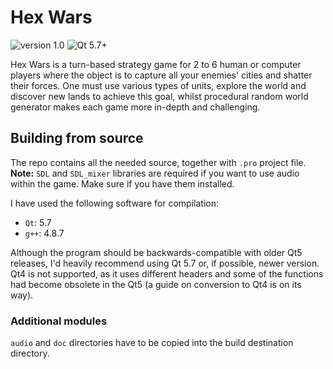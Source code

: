 # Hex Wars
![version 1.0](https://img.shields.io/badge/version-1.0-blue.svg) ![Qt 5.7+](https://img.shields.io/badge/Qt-5.7%2B-brightgreen.svg)

Hex Wars is a turn-based strategy game for 2 to 6 human or computer players where the object is to capture all your enemies' cities and shatter their forces. One must use various types of units, explore the world and discover new lands to achieve this goal, whilst procedural random world generator makes each game more in-depth and challenging.

## Building from source
The repo contains all the needed source, together with `.pro` project file. __Note:__ `SDL` and `SDL_mixer` libraries are required if you want to use audio within the game. Make sure if you have them installed.

I have used the following software for compilation:
- `Qt`: 5.7
- `g++`: 4.8.7

Although the program should be backwards-compatible with older Qt5 releases, I'd heavily recommend using Qt 5.7 or, if possible, newer version. Qt4 is not supported, as it uses different headers and some of the functions had become obsolete in the Qt5 (a guide on conversion to Qt4 is on its way).

### Additional modules
`audio` and `doc` directories have to be copied into the build destination directory.
